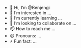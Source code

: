 - 👋 Hi, I’m @Benjengi
- 👀 I’m interested in ...
- 🌱 I’m currently learning ...
- 💞️ I’m looking to collaborate on ...
- 📫 How to reach me ...
- 😄 Pronouns: ...
- ⚡ Fun fact: ...

<!---
Benjengi/Benjengi is a ✨ special ✨ repository because its `README.md` (this file) appears on your GitHub profile.
You can click the Preview link to take a look at your changes.
--->
